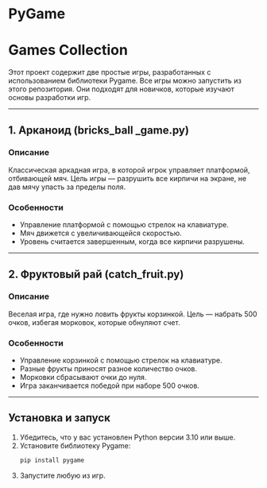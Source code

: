 # PyGame

# Games Collection

Этот проект содержит две простые игры, разработанных с использованием библиотеки Pygame. Все игры можно запустить из этого репозитория. Они подходят для новичков, которые изучают основы разработки игр.

---

## 1. Арканоид (bricks_ball _game.py)

### Описание
Классическая аркадная игра, в которой игрок управляет платформой, отбивающей мяч. Цель игры — разрушить все кирпичи на экране, не дав мячу упасть за пределы поля.

### Особенности
- Управление платформой с помощью стрелок на клавиатуре.
- Мяч движется с увеличивающейся скоростью.
- Уровень считается завершенным, когда все кирпичи разрушены.


---

## 2. Фруктовый рай (catch_fruit.py)

### Описание
Веселая игра, где нужно ловить фрукты корзинкой. Цель — набрать 500 очков, избегая морковок, которые обнуляют счет.

### Особенности
- Управление корзинкой с помощью стрелок на клавиатуре.
- Разные фрукты приносят разное количество очков.
- Морковки сбрасывают очки до нуля.
- Игра заканчивается победой при наборе 500 очков.

---

## Установка и запуск

1. Убедитесь, что у вас установлен Python версии 3.10 или выше.
2. Установите библиотеку Pygame:
   ```bash
   pip install pygame
   ```
3. Запустите любую из игр.

